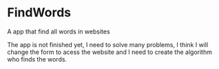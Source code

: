 # FindWords
A app that find all words in websites


The app is not finished yet, I need to solve many problems, I think I will change the form to acess the website and I need to create the algorithm who finds the words.
